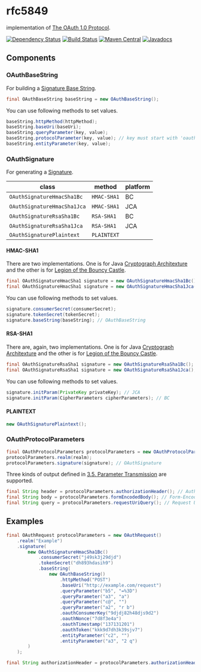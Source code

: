 # rfc5849
implementation of [The OAuth 1.0 Protocol](https://tools.ietf.org/html/rfc5849).

[![Dependency Status](https://www.versioneye.com/user/projects/57cbd063939fc6004abe4ba3/badge.svg?style=flat-square)](https://www.versioneye.com/user/projects/57cbd063939fc6004abe4ba3)
[![Build Status](https://travis-ci.org/jinahya/rfc5849.svg?branch=develop)](https://travis-ci.org/jinahya/rfc5849)
[![Maven Central](https://img.shields.io/maven-central/v/com.github.jinahya/rfc5849.svg?maxAge=2592000&style=flat-square)](http://search.maven.org/#search%7Cga%7C1%7Cg%3A%22com.github.jinahya%22%20a%3A%22rfc5849%22)
[![Javadocs](http://www.javadoc.io/badge/com.github.jinahya/rfc5849.svg?style=flat-square)](http://www.javadoc.io/doc/com.github.jinahya/rfc5849)

## Components

### OAuthBaseString

For building a [Signature Base String](https://tools.ietf.org/html/rfc5849#section-3.4.1).
```java
final OAuthBaseString baseString = new OAuthBaseString();
```
You can use following methods to set values.
```java
baseString.httpMethod(httpMethod);
baseString.baseUri(baseUri);
baseString.queryParameter(key, value);
baseString.protocolParameter(key, value); // key must start with 'oauth_'
baseString.entityParameter(key, value);
```

### OAuthSignature

For generating a [Signature](https://tools.ietf.org/html/rfc5849#section-3.4).

|class                      |method     |platform|
|---------------------------|-----------|--------|
|`OAuthSignatureHmacSha1Bc` |`HMAC-SHA1`|BC      |
|`OAuthSignatureHmacSha1Jca`|`HMAC-SHA1`|JCA     |
|`OAuthSignatureRsaSha1Bc`  |`RSA-SHA1` |BC      |
|`OAuthSignatureRsaSha1Jca` |`RSA-SHA1` |JCA     |
|`OAuthSignaturePlaintext`  |`PLAINTEXT`|        |

#### HMAC-SHA1

There are two implementations. One is for Java [Cryptograph Architexture](http://docs.oracle.com/javase/8/docs/technotes/guides/security/crypto/CryptoSpec.html) and the other is for [Legion of the Bouncy Castle](http://www.bouncycastle.org/java.html).
```java
final OAuthSignatureHmacSha1 signature = new OAuthSignatureHmacSha1Bc(); // BC
final OAuthSignatureHmacSha1 signature = new OAuthSignatureHmacSha1Jca(); // JCA
```
You can use following methods to set values.
```java
signature.consumerSecret(consumerSecret);
signature.tokenSecret(tokenSecret);
signature.baseString(baseString); // OAuthBaseString
```

#### RSA-SHA1

There are, again, two implementations.  One is for Java [Cryptograph Architexture](http://docs.oracle.com/javase/8/docs/technotes/guides/security/crypto/CryptoSpec.html) and the other is for [Legion of the Bouncy Castle](http://www.bouncycastle.org/java.html).
```java
final OAuthSignatureRsaSha1 signature = new OAuthSignatureRsaSha1Bc(); // BC
final OAuthSignatureRsaSha1 signature = new OAuthSignatureRsaSha1Jca(); // JCA
```
You can use following methods to set values.
```java
signature.initParam(PrivateKey privateKey); // JCA
signature.initParam(CipherParameters cipherParameters); // BC
```

#### PLAINTEXT

```java
new OAuthSignaturePlaintext();
```

### OAuthProtocolParameters

```java
final OAuthProtocolParameters protocolParameters = new OAuthProtocolParameters();
protocolParameters.realm(realm);
protocolParameters.signature(signature); // OAuthSignature
```
Three kinds of output defined in [3.5. Parameter Transmission](https://tools.ietf.org/html/rfc5849#section-3.5) are supported.
```java
final String header = protocolParameters.authorizationHeader(); // Authorization Header
final String body = protocolParameters.formEncodedBody(); // Form-Encoded Body
final String query = protocolParameters.requestUriQuery(); // Request URI Query
```

## Examples

```java
final OAuthRequest protocolParameters = new OAuthRequest()
    .realm("Example")
    .signature(
        new OAuthSignatureHmacSha1Bc()
            .consumerSecret("j49sk3j29djd")
            .tokenSecret("dh893hdasih9")
            .baseString(
                new OAuthBaseString()
                    .httpMethod("POST")
                    .baseUri("http://example.com/request")
                    .queryParameter("b5", "=%3D")
                    .queryParameter("a3", "a")
                    .queryParameter("c@", "")
                    .queryParameter("a2", "r b")
                    .oauthConsumerKey("9djdj82h48djs9d2")
                    .oauthNonce("7d8f3e4a")
                    .oauthTimestamp("137131201")
                    .oauthToken("kkk9d7dh3k39sjv7")
                    .entityParameter("c2", "")
                    .entityParameter("a3", "2 q")
        )
    );

final String authorizationHeader = protocolParameters.authorizationHeader();
```
